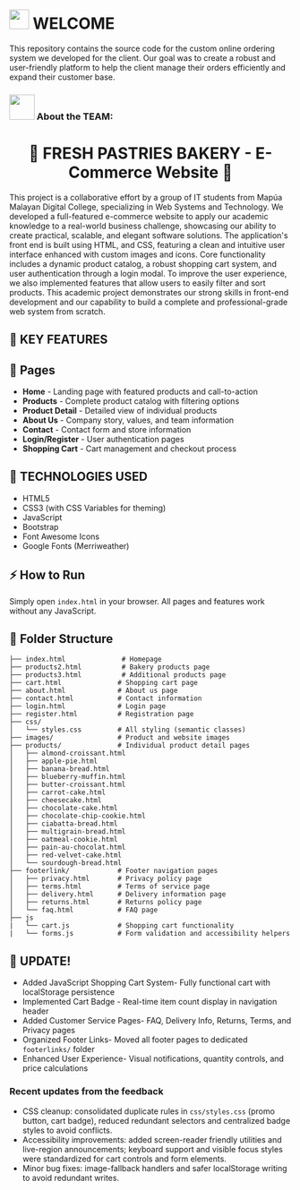 # <img src="https://github.com/TheDudeThatCode/TheDudeThatCode/blob/master/Assets/Hi.gif" width="35" /> WELCOME

This repository contains the source code for the custom online ordering system we developed for the client. Our goal was to create a robust and user-friendly platform to help the client manage their orders efficiently and expand their customer base.

### <img src="https://github.com/TheDudeThatCode/TheDudeThatCode/blob/master/Assets/Developer.gif" width="45" /> About the TEAM:
<h1 align="center"> 🥐 FRESH PASTRIES BAKERY -  E-Commerce Website 🍰 </h1>

This project is a collaborative effort by a group of IT students from Mapúa Malayan Digital College, specializing in Web Systems and Technology. We developed a full-featured e-commerce website to apply our academic knowledge to a real-world business challenge, showcasing our ability to create practical, scalable, and elegant software solutions. The application's front end is built using HTML, and CSS, featuring a clean and intuitive user interface enhanced with custom images and icons. Core functionality includes a dynamic product catalog, a robust shopping cart system, and user authentication through a login modal. To improve the user experience, we also implemented features that allow users to easily filter and sort products. This academic project demonstrates our strong skills in front-end development and our capability to build a complete and professional-grade web system from scratch.

## 🔑 KEY FEATURES

## 📖 Pages
- **Home** - Landing page with featured products and call-to-action
- **Products** - Complete product catalog with filtering options
- **Product Detail** - Detailed view of individual products
- **About Us** - Company story, values, and team information
- **Contact** - Contact form and store information
- **Login/Register** - User authentication pages
- **Shopping Cart** - Cart management and checkout process

## 👾 TECHNOLOGIES USED
- HTML5
- CSS3 (with CSS Variables for theming)
- JavaScript
- Bootstrap
- Font Awesome Icons
- Google Fonts (Merriweather)

## ⚡ How to Run

Simply open `index.html` in your browser. All pages and features work without any JavaScript.

## 📁 Folder Structure

```
├── index.html              # Homepage
├── products2.html          # Bakery products page
├── products3.html          # Additional products page
├── cart.html              # Shopping cart page
├── about.html             # About us page
├── contact.html           # Contact information
├── login.html             # Login page
├── register.html          # Registration page
├── css/
│   └── styles.css         # All styling (semantic classes)
├── images/                # Product and website images
├── products/              # Individual product detail pages
│   ├── almond-croissant.html
│   ├── apple-pie.html
│   ├── banana-bread.html
│   ├── blueberry-muffin.html
│   ├── butter-croissant.html
│   ├── carrot-cake.html
│   ├── cheesecake.html
│   ├── chocolate-cake.html
│   ├── chocolate-chip-cookie.html
│   ├── ciabatta-bread.html
│   ├── multigrain-bread.html
│   ├── oatmeal-cookie.html
│   ├── pain-au-chocolat.html
│   ├── red-velvet-cake.html
│   └── sourdough-bread.html
├── footerlink/            # Footer navigation pages
│   ├── privacy.html       # Privacy policy page
│   ├── terms.html         # Terms of service page  
│   ├── delivery.html      # Delivery information page
│   ├── returns.html       # Returns policy page              
│   └── faq.html           # FAQ page
├── js
|   └── cart.js            # Shopping cart functionality
|   └── forms.js           # Form validation and accessibility helpers
```

## 📢 UPDATE!
- Added JavaScript Shopping Cart System- Fully functional cart with localStorage persistence
- Implemented Cart Badge - Real-time item count display in navigation header
- Added Customer Service Pages- FAQ, Delivery Info, Returns, Terms, and Privacy pages
- Organized Footer Links- Moved all footer pages to dedicated `footerlinks/` folder
- Enhanced User Experience- Visual notifications, quantity controls, and price calculations

### Recent updates from the feedback 
- CSS cleanup: consolidated duplicate rules in `css/styles.css` (promo button, cart badge), reduced redundant selectors and centralized badge styles to avoid conflicts.
- Accessibility improvements: added screen-reader friendly utilities and live-region announcements; keyboard support and visible focus styles were standardized for cart controls and form elements.
- Minor bug fixes: image-fallback handlers and safer localStorage writing to avoid redundant writes.

